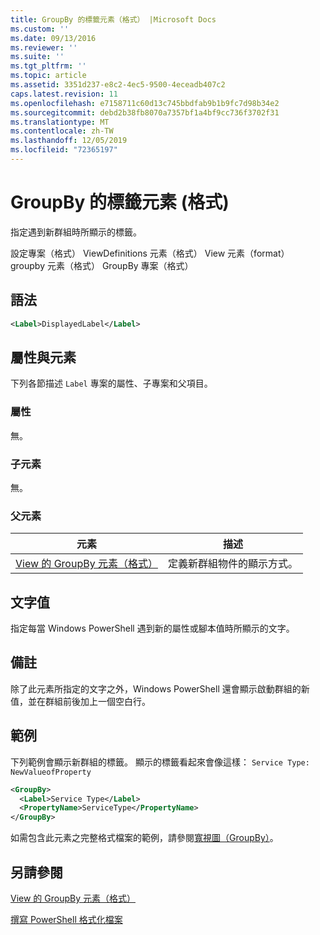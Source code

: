 ```yaml
---
title: GroupBy 的標籤元素（格式） |Microsoft Docs
ms.custom: ''
ms.date: 09/13/2016
ms.reviewer: ''
ms.suite: ''
ms.tgt_pltfrm: ''
ms.topic: article
ms.assetid: 3351d237-e8c2-4ec5-9500-4eceadb407c2
caps.latest.revision: 11
ms.openlocfilehash: e7158711c60d13c745bbdfab9b1b9fc7d98b34e2
ms.sourcegitcommit: debd2b38fb8070a7357bf1a4bf9cc736f3702f31
ms.translationtype: MT
ms.contentlocale: zh-TW
ms.lasthandoff: 12/05/2019
ms.locfileid: "72365197"
---
```

# <a name="label-element-for-groupby-format"></a>GroupBy 的標籤元素 (格式)

指定遇到新群組時所顯示的標籤。

設定專案（格式） ViewDefinitions 元素（格式） View 元素（format） groupby 元素（格式） GroupBy 專案（格式）

## <a name="syntax"></a>語法

```xml
<Label>DisplayedLabel</Label>
```

## <a name="attributes-and-elements"></a>屬性與元素

下列各節描述 `Label` 專案的屬性、子專案和父項目。

### <a name="attributes"></a>屬性

無。

### <a name="child-elements"></a>子元素

無。

### <a name="parent-elements"></a>父元素

|元素|描述|
|-------------|-----------------|
|[View 的 GroupBy 元素（格式）](./groupby-element-for-view-format.md)|定義新群組物件的顯示方式。|

## <a name="text-value"></a>文字值

指定每當 Windows PowerShell 遇到新的屬性或腳本值時所顯示的文字。

## <a name="remarks"></a>備註

除了此元素所指定的文字之外，Windows PowerShell 還會顯示啟動群組的新值，並在群組前後加上一個空白行。

## <a name="example"></a>範例

下列範例會顯示新群組的標籤。 顯示的標籤看起來會像這樣： `Service Type: NewValueofProperty`

```xml
<GroupBy>
  <Label>Service Type</Label>
  <PropertyName>ServiceType</PropertyName>
</GroupBy>

```

如需包含此元素之完整格式檔案的範例，請參閱[寬視圖（GroupBy）](./wide-view-groupby.md)。

## <a name="see-also"></a>另請參閱

[View 的 GroupBy 元素（格式）](./groupby-element-for-view-format.md)

[撰寫 PowerShell 格式化檔案](./writing-a-powershell-formatting-file.md)
